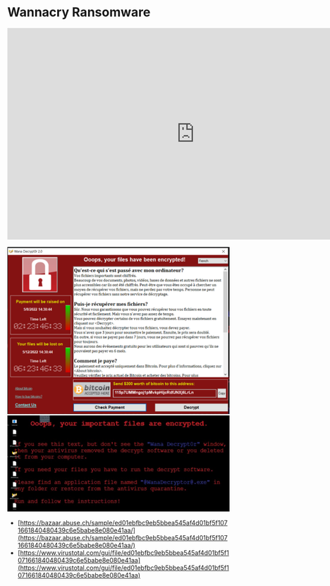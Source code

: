 # Wannacry Ransomware

<iframe width="848" height="480" src="https://www.youtube.com/embed/pDaMaE5nIiU" title="YouTube video player" frameborder="0" allow="accelerometer; autoplay; clipboard-write; encrypted-media; gyroscope; picture-in-picture" allowfullscreen></iframe>

![wanna-cry-01](/images/wanna-cry-01.png)
![wanna-cry-02](/images/wanna-cry-02.png)


* [https://bazaar.abuse.ch/sample/ed01ebfbc9eb5bbea545af4d01bf5f1071661840480439c6e5babe8e080e41aa/](https://bazaar.abuse.ch/sample/ed01ebfbc9eb5bbea545af4d01bf5f1071661840480439c6e5babe8e080e41aa/)
* [https://www.virustotal.com/gui/file/ed01ebfbc9eb5bbea545af4d01bf5f1071661840480439c6e5babe8e080e41aa](https://www.virustotal.com/gui/file/ed01ebfbc9eb5bbea545af4d01bf5f1071661840480439c6e5babe8e080e41aa)
